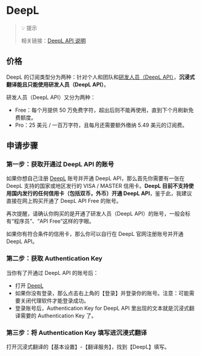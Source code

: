 # DeepL

> 💡 提示
>
> 相关链接：[DeepL API 说明](https://www.deepl.com/zh/pro#developer)

## 价格

DeepL 的订阅类型分为两种：针对个人和团队和[研发人员（DeepL API）](https://www.deepl.com/zh/pro#developer)，**沉浸式翻译能且只能使用研发人员（DeepL API）**。

研发人员（DeepL API）又分为两种：

- Free：每个月提供 50 万免费字符，超出后则不能再使用，直到下个月刷新免费额度。
- Pro：25 美元 / 一百万字符，且每月还需要额外缴纳 5.49 美元的订阅费。

## 申请步骤

### 第一步：获取开通过 DeepL API 的账号

如果你想自己注册 [DeepL](https://www.deepl.com/docs-api/simulator/) 账号并开通 DeepL API，那么首先你需要有一张在 DeepL 支持的国家或地区发行的 VISA / MASTER 信用卡。**DeepL 目前不支持使用国内发行的任何信用卡（包括双币，外币）开通 DeepL API**，鉴于此，我建议直接在网上购买开通了 DeepL API Free 的账号。

再次提醒，请确认你购买的是开通了研发人员（DeepL API）的账号，一般会标有“程序员”、“API Free”这样的字眼。

如果你有符合条件的信用卡，那么你可以自行在 DeepL 官网注册账号并开通 DeepL API。

### 第二步：获取 Authentication Key

当你有了开通过 DeepL API 的账号后：

- 打开 [DeepL](https://www.deepl.com/docs-api/simulator/)
- 如果你没有登录，那么点击右上角的【登录】并登录你的账号。注意：可能需要关闭代理软件才能登录成功。
- 登录账号后，Authentication Key for DeepL API 里出现的文本就是沉浸式翻译需要的 Authentication Key 了。

### 第三步：将 Authentication Key 填写进沉浸式翻译

打开沉浸式翻译的【基本设置】-【翻译服务】，找到【DeepL】填写。
